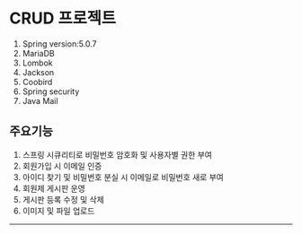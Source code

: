 # CRUD 프로젝트
1. Spring version:5.0.7
1. MariaDB
1. Lombok
1. Jackson
1. Coobird
1. Spring security
1. Java Mail


## 주요기능
1. 스프링 시큐리티로 비밀번호 암호화 및 사용자별 권한 부여
1. 회원가입 시 이메일 인증
1. 아이디 찾기 및 비밀번호 분실 시 이메일로 비밀번호 새로 부여
1. 회원제 게시판 운영
1. 게시판 등록 수정 및 삭제 
1. 이미지 및 파일 업로드

---
